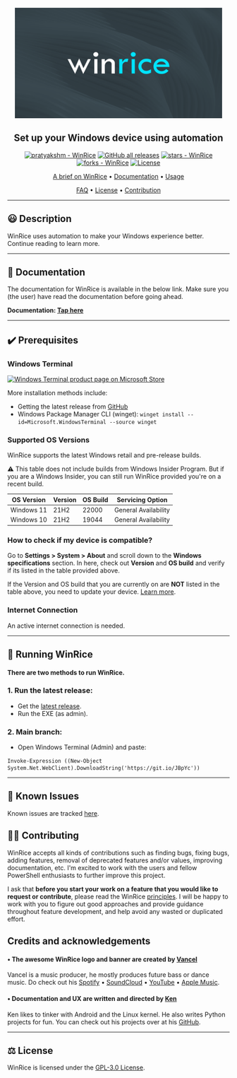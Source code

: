 <p align="center"><a href="https://github.com/pratyakshm/WinRice"><img src="assets/banner.png" width="470" height="250"></a></p> 
<h2 align ="center">Set up your Windows device using automation</h2>
<p align="center">
<a href="https://github.com/pratyakshm/WinRice#running-WinRice"><img src="https://img.shields.io/static/v1?label=pratyakshm&message=WinRice&color=blue&logo=github" alt="pratyakshm - WinRice"></a>
<a href="https://github.com/pratyakshm/WinRice"><img alt="GitHub all releases" src="https://img.shields.io/github/downloads/pratyakshm/WinRice/total?color=blue"></a>
<a href="https://github.com/pratyakshm/WinRice"><img src="https://img.shields.io/github/stars/pratyakshm/WinRice?style=social" alt="stars - WinRice"></a>
<a href="https://github.com/pratyakshm/WinRice"><img src="https://img.shields.io/github/forks/pratyakshm/WinRice?style=social" alt="forks - WinRice"></a>
<a href="#license"><img src="https://img.shields.io/badge/License-GPL_v3-blue" alt="License"></a>
</p>

<p align="center"><a href="doc/Main-brief.md">A brief on WinRice</a> &bull; <a href="doc">Documentation</a> &bull; <a href="#-running-winrice">Usage</a>

<p align="center"><a href="doc/Frequently-answered-questions.md">FAQ</a>   &bull; <a href="LICENSE">License</a> &bull; <a href="#%EF%B8%8F-contributing">Contribution</a>

---

## 😃 Description

WinRice uses automation to make your Windows experience better. Continue reading to learn more.

---

## 📃 Documentation

The documentation for WinRice is available in the below link. Make sure you (the user) have read the documentation before going ahead.

**Documentation: [Tap here](https://github.com/pratyakshm/WinRice/tree/main/doc)**

---

## ✔️ Prerequisites

### Windows Terminal

<a href="https://www.microsoft.com/en-us/p/windows-terminal/9n0dx20hk701"> <img src="https://user-images.githubusercontent.com/54220235/130347354-d4e7af6e-a153-4954-a7f4-3d7ad27da7c9.png" alt="Windows Terminal product page on Microsoft Store"></a>

More installation methods include:

- Getting the latest release from [GitHub](https://github.com/microsoft/terminal/releases)
- Windows Package Manager CLI (winget): `winget install --id=Microsoft.WindowsTerminal --source winget`

### Supported OS Versions

WinRice supports the latest Windows retail and pre-release builds.

⚠️ This table does not include builds from Windows Insider Program. But if you are a Windows Insider, you can still run WinRice provided you're on a recent build.

| OS Version | Version | OS Build | Servicing Option    |
| ---------- | ------- | -------- | ------------------- |
| Windows 11 | 21H2    | 22000    | General Availability |
| Windows 10 | 21H2    | 19044    | General Availability |

### How to check if my device is compatible?
Go to **Settings > System > About** and scroll down to the **Windows specifications** section.
In here, check out **Version** and **OS build** and verify if its listed in the table provided above.
  
If the Version and OS build that you are currently on are **NOT** listed in the table above, you need to update your device. [Learn more](https://github.com/pratyakshm/WinRice/wiki/Fresh-installation-of-Windows).

### Internet Connection

An active internet connection is needed.

---

## 🚀 Running WinRice

#### There are two methods to run WinRice.

### 1. Run the latest release:

- Get the [latest release](https://github.com/pratyakshm/WinRice/releases/latest).
- Run the EXE (as admin).

### 2. Main branch:

- Open Windows Terminal (Admin) and paste:

```
Invoke-Expression ((New-Object System.Net.WebClient).DownloadString('https://git.io/JBpYc'))
```

---

## 🤕 Known Issues

Known issues are tracked [here](https://github.com/pratyakshm/WinRice/issues/16).

## 💁‍♂️ Contributing

WinRice accepts all kinds of contributions such as finding bugs, fixing bugs, adding features, removal of deprecated features and/or values, improving documentation, etc. I'm excited to work with the users and fellow PowerShell enthusiasts to further improve this project.

I ask that **before you start your work on a feature that you would like to request or contribute**, please read the WinRice [principles](https://github.com/pratyakshm/WinRice/wiki/Principles). I will be happy to work with you to figure out good approaches and provide guidance throughout feature development, and help avoid any wasted or duplicated effort.

## Credits and acknowledgements
<h4 align="left"> &bull; The awesome WinRice logo and banner are created by <a href="https://t.me/vancelmusic">Vancel</a></h4>
  <p align="left"> Vancel is a music producer, he mostly produces future bass or dance music. Do check out his <a href="https://open.spotify.com/artist/0G4AZNtTIxerdDkVLZP4t1?si=Zr_gW6P5T6Gi4eIQrpRWqA&nd=1">Spotify</a> &bull; <a href="https://soundcloud.com/vancelmusic">SoundCloud</a> &bull; <a href="https://youtube.com/vancelmusic">YouTube</a> &bull; <a href="https://music.apple.com/us/artist/vancel/531284996">Apple Music</a>.</p>
<h4 align=left> &bull; Documentation and UX are written and directed by <a href="https://kenharris.xyz/">Ken</a></h4>
  <p align="left">Ken likes to tinker with Android and the Linux kernel. He also writes Python projects for fun. You can check out his projects over at his <a href="https://github.com/kenhv">GitHub</a>.</p>
  
---

## ⚖️ License

WinRice is licensed under the [GPL-3.0 License](LICENSE).
